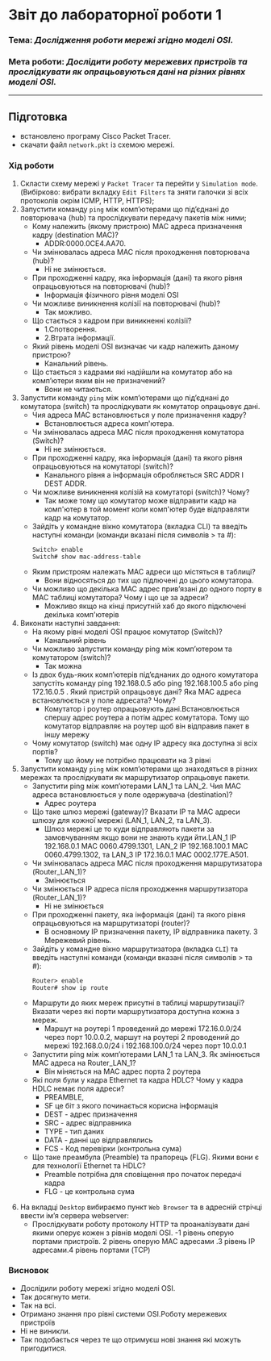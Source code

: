 # Звіт до лабораторної  роботи 1### Тема: _Дослідження роботи мережі згідно моделі OSI._### Мета роботи: _Дослідити роботу мережевих пристроїв та прослідкувати як опрацьовуються дані на різних рівнях моделі OSI._>>---## Підготовка- встановлено програму Cisco Packet Tracer.- скачати файл `network.pkt` із схемою мережі.### Хід роботи1) Скласти схему мережі у `Packet Tracer` та перейти у `Simulation mode`. (Вибірково: вибрати вкладку `Edit Filters` та зняти галочки зі всіх протоколів окрім ICMP, HTTP, HTTPS);2) Запустити команду `ping` між комп’ютерами що під’єднані до повторювача (hub) та прослідкувати передачу пакетів між ними;    - Кому належить (якому пристрою) MAC адреса призначення кадру (destination МАС)?      - ADDR:0000.0CE4.AA70.    - Чи змінювалась адреса MAC після проходження повторювача (hub)?      - Ні не змінюється.    - При проходженні кадру, яка інформація (дані) та якого рівня опрацьовуються на повторювачі (hub)?      - Інформація фізичного рівня моделі ОSI    - Чи можливе виникнення колізії на повторювачі (hub)?      - Так можливо.    - Що стається з кадром при виникненні колізії?      - 1.Спотворення.      - 2.Втрата інформації.    - Який рівень моделі OSI визначає чи кадр належить даному пристрою?      - Канальний рівень.    - Що стається з кадрами які надійшли на комутатор або на комп’ютери яким він не призначений?      - Вони не читаються.3) Запустити команду `ping` між комп’ютерами що під’єднані до комутатора (switch) та прослідкувати як комутатор опрацьовує дані.    - Чия адреса MAC встановлюється у поле призначення кадру?      - Встановлюється адреса комп'ютера.    - Чи змінювалась адреса MAC після проходження комутатора (Switch)?      - Ні не змінюється.    - При проходженні кадру, яка інформація (дані) та якого рівня опрацьовуються на комутаторі (switch)?      - Канального рівня а інформація обробляється SRC ADDR I DEST ADDR.    - Чи можливе виникнення колізій на комутаторі (switch)? Чому?      - Так може тому що комутатор може відправити кадр на комп'ютер в той момент коли комп'ютер буде відправляти кадр на комутатор.     - Зайдіть у командне вікно комутатора (вкладка CLI) та введіть наступні команди (команди вказані після символів > та #):        ```shell script        Switch> enable        Switch# show mac-address-table        ```    - Яким пристроям належать МАС адреси що містяться в таблиці?      - Вони відносяться до тих що підлючені до цього комутатора.    - Чи можливо що декілька МАС адрес прив’язані до одного порту в МАС таблиці комутатора? Чому і що це за адреси?      - Можливо якщо на кінці присутній хаб до якого підключені декілька комп'ютерів4) Виконати наступні завдання:    - На якому рівні моделі OSI працює комутатор (Switch)?       - Канальний рівень     - Чи можливо запустити команду ping між комп’ютером та комутатором (switch)?      - Так можна     - Із двох будь-яких комп’ютерів під’єднаних до одного комутатора запустіть команду ping 192.168.0.5 або ping 192.168.100.5 або ping 172.16.0.5 . Який пристрій опрацьовує дані? Яка МАС адреса встановлюється у поле адресата? Чому?      - Комутатор і роутер опрацьовують дані.Встановлюється спершу адрес роутера а потім адрес комутатора. Тому що комутатор відправляє на роутер щоб він відправив пакет в іншу мережу     - Чому комутатор (switch) має одну ІР адресу яка доступна зі всіх портів?      - Тому що йому не потрібно працювати на 3 рівні 5) Запустити команду `ping` між комп’ютерами що знаходяться в різних мережах та прослідкувати як маршрутизатор опрацьовує пакети.    - Запустити ping між комп’ютерами LAN_1 та LAN_2. Чия МАС адреса встановлюється у поле одержувача (destination)?      - Адрес роутера    - Що таке шлюз мережі (gateway)? Вказати IP та МАС адреси шлюзу для кожної мережі (LAN_1, LAN_2, та LAN_3).      - Шлюз мережі це то куди відправляють пакети за замовчуванням якщо вони не знають куди йти.LAN_1 IP 192.168.0.1 MAC 0060.4799.1301, LAN_2 IP 192.168.100.1 MAC 0060.4799.1302, та LAN_3 IP 172.16.0.1 MAC 0002.177E.A501.    - Чи змінювалась адреса MAC після проходження маршрутизатора (Router_LAN_1)?      - Змінюється     - Чи змінюється ІР адреса після проходження маршрутизатора (Router_LAN_1)?      - Ні не змінюється    - При проходженні пакету, яка інформація (дані) та якого рівня опрацьовуються на маршрутизаторі (router)?      - В основному IP призначення пакету, IP відправника пакету. 3 Мережевий рівень.    - Зайдіть у командне вікно маршрутизатора (вкладка `CLI`) та введіть наступні команди (команди вказані після символів > та #):        ```shell script        Router> enable        Router# show ip route        ```    - Маршрути до яких мереж присутні в таблиці маршрутизації? Вказати через які порти маршрутизатора доступна кожна з мереж.      - Маршут на роутері 1 проведений до мережі 172.16.0.0/24 через порт 10.0.0.2, маршут на роутері 2 проводений до мережі 192.168.0.0/24 і 192.168.100.0/24 через порт 10.0.0.1    - Запустити ping між комп’ютерами LAN_1 та LAN_3. Як змінюється МАС адреса на Router_LAN_1?       - Він міняється на MAC адрес порта 2 роутера     - Які поля були у кадра Ethernet та кадра HDLC? Чому у кадра HDLC немає поля адреси?      - PREAMBLE,      - SF це біт з якого починається корисна інформація       - DEST - адрес призначення      - SRC - адрес відправника       - TYPE - тип даних       - DATA - данні що відправлялись      - FCS - Код перевірки (контрольна сума)    - Що таке преамбула (Preamble) та прапорець (FLG). Якими вони є для технології Ethernet та HDLC?      - Preamble потрібна для сповіщення про початок передачі кадра       - FLG - це контрольна сума6. На вкладці `Desktop` вибираємо пункт `Web Browser` та в адресній стрічці ввести ім’я сервера webserver:    - Прослідкувати роботу протоколу HTTP та проаналізувати дані якими оперує кожен з рівнів моделі OSI.    -1 рівень оперую портами пристроїв. 2 рівень оперую MAC адресами .3 рівень IP адресами.4 рівень портами (TCP)### Висновок - Дослідили роботу мережі згідно моделі OSI.- Так досягнуто мети.- Так на всі.- Отримано знання про рівні системи OSI.Роботу мережевих пристроїв - Ні не виникли. - Так подобається через те що отримуєш нові знання які можуть пригодитися. 